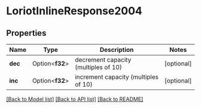 # LoriotInlineResponse2004

## Properties

Name | Type | Description | Notes
------------ | ------------- | ------------- | -------------
**dec** | Option<**f32**> | decrement capacity (multiples of 10) | [optional]
**inc** | Option<**f32**> | increment capacity (multiples of 10) | [optional]

[[Back to Model list]](../README.md#documentation-for-models) [[Back to API list]](../README.md#documentation-for-api-endpoints) [[Back to README]](../README.md)


